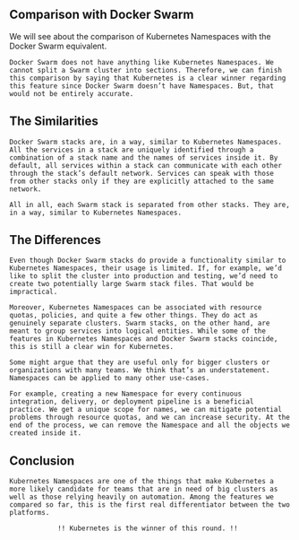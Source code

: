 ## Comparison with Docker Swarm

We will see about the comparison of Kubernetes Namespaces with the Docker Swarm equivalent.


    Docker Swarm does not have anything like Kubernetes Namespaces. We cannot split a Swarm cluster into sections. Therefore, we can finish this comparison by saying that Kubernetes is a clear winner regarding this feature since Docker Swarm doesn’t have Namespaces. But, that would not be entirely accurate.

## The Similarities

    Docker Swarm stacks are, in a way, similar to Kubernetes Namespaces. All the services in a stack are uniquely identified through a combination of a stack name and the names of services inside it. By default, all services within a stack can communicate with each other through the stack’s default network. Services can speak with those from other stacks only if they are explicitly attached to the same network.

    All in all, each Swarm stack is separated from other stacks. They are, in a way, similar to Kubernetes Namespaces.


## The Differences

    Even though Docker Swarm stacks do provide a functionality similar to Kubernetes Namespaces, their usage is limited. If, for example, we’d like to split the cluster into production and testing, we’d need to create two potentially large Swarm stack files. That would be impractical.

    Moreover, Kubernetes Namespaces can be associated with resource quotas, policies, and quite a few other things. They do act as genuinely separate clusters. Swarm stacks, on the other hand, are meant to group services into logical entities. While some of the features in Kubernetes Namespaces and Docker Swarm stacks coincide, this is still a clear win for Kubernetes.

    Some might argue that they are useful only for bigger clusters or organizations with many teams. We think that’s an understatement. Namespaces can be applied to many other use-cases.

    For example, creating a new Namespace for every continuous integration, delivery, or deployment pipeline is a beneficial practice. We get a unique scope for names, we can mitigate potential problems through resource quotas, and we can increase security. At the end of the process, we can remove the Namespace and all the objects we created inside it.

## Conclusion 

    Kubernetes Namespaces are one of the things that make Kubernetes a more likely candidate for teams that are in need of big clusters as well as those relying heavily on automation. Among the features we compared so far, this is the first real differentiator between the two platforms.

                !! Kubernetes is the winner of this round. !!
